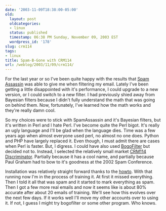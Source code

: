 ```yaml
---
date: '2003-11-09T18:38:00-05:00'
old:
  layout: post
  oldcategories:
  - linux
  status: published
  timestamp: 06:38 PM Sunday, November 09, 2003 EST
  wordpress_id: '178'
slug: crm114
tags:
- linux
title: Spam-B-Gone with CRM114
url: /weblog/2003/11/09/crm114/
---
```


For the last year or so I've been quite happy with the results that [Spam Assassin](http://www.spamassassin.org/) was able to give me when filtering my email.  Lately I've been getting a little disappointed with it's performance, I could upgrade to a new version, or I could switch to a new filter.  I had previously shied away from Bayesian filters because I didn't fully understand the math that was going on behind them.  Now, fortunately, I've learned how the math works and they're really damn cool.

So my choices were to stick with SpamAssassin and it's Bayesian filters, but it's written in Perl and I hate Perl.  I've become quite the Perl bigot.  It's really an ugly language and I'll be glad when the language dies.  Time was a few years ago when almost everyone used perl, no almost no one does.  Python and PHP have largely replaced it.  Even though, I must admit there are cases when Perl is faster.  But, I digress.  I could have also used [BogoFilter](http://bogofilter.sourceforge.net) but decided not to.  Instead, I selected the relatively small market [CRM114 Discriminator](http://crm114.sourceforge.net/).  Partially because it has a cool name, and partially because Paul Graham had to bow to it's goodness at the 2002 Spam Conference.

Installation was relatively straight forward thanks to the [howto](http://crm114.sourceforge.net/CRM114_Mailfilter_HOWTO.txt). With that running now I'm in the process of training it.  At first it missed everything.  Then I told it all that was spam and it started to mark everything as spam.  Then I got a few more real emails and now it seems like is about 80% accurate after about 20 emails of training.  We'll see how this evolves over the next few days.  If it works well I'll move my other accounts over to using it.  If not, I guess I might try bogofilter or some other program.  Who knows.